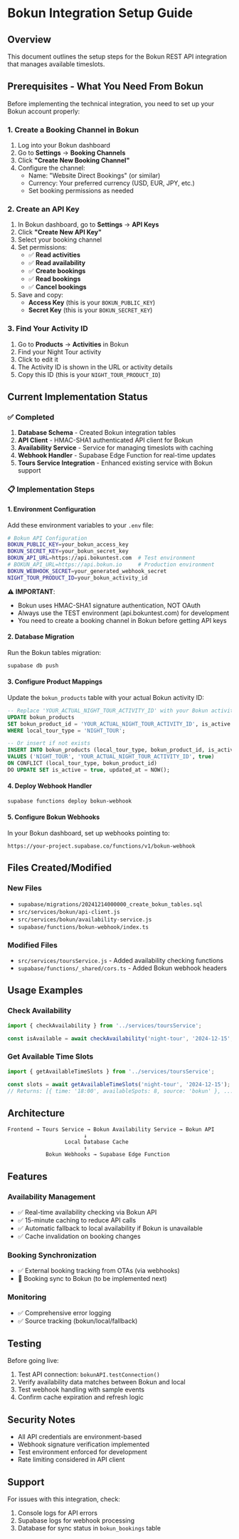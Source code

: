 # Bokun Integration Setup Guide

## Overview
This document outlines the setup steps for the Bokun REST API integration that manages available timeslots.

## Prerequisites - What You Need From Bokun

Before implementing the technical integration, you need to set up your Bokun account properly:

### 1. Create a Booking Channel in Bokun
1. Log into your Bokun dashboard
2. Go to **Settings** → **Booking Channels**
3. Click **"Create New Booking Channel"**
4. Configure the channel:
   - Name: "Website Direct Bookings" (or similar)
   - Currency: Your preferred currency (USD, EUR, JPY, etc.)
   - Set booking permissions as needed

### 2. Create an API Key
1. In Bokun dashboard, go to **Settings** → **API Keys**
2. Click **"Create New API Key"**
3. Select your booking channel
4. Set permissions:
   - ✅ **Read activities**
   - ✅ **Read availability**
   - ✅ **Create bookings**
   - ✅ **Read bookings**
   - ✅ **Cancel bookings**
5. Save and copy:
   - **Access Key** (this is your `BOKUN_PUBLIC_KEY`)
   - **Secret Key** (this is your `BOKUN_SECRET_KEY`)

### 3. Find Your Activity ID
1. Go to **Products** → **Activities** in Bokun
2. Find your Night Tour activity
3. Click to edit it
4. The Activity ID is shown in the URL or activity details
5. Copy this ID (this is your `NIGHT_TOUR_PRODUCT_ID`)

## Current Implementation Status

### ✅ Completed
1. **Database Schema** - Created Bokun integration tables
2. **API Client** - HMAC-SHA1 authenticated API client for Bokun
3. **Availability Service** - Service for managing timeslots with caching
4. **Webhook Handler** - Supabase Edge Function for real-time updates
5. **Tours Service Integration** - Enhanced existing service with Bokun support

### 📋 Implementation Steps

#### 1. Environment Configuration
Add these environment variables to your `.env` file:

```bash
# Bokun API Configuration
BOKUN_PUBLIC_KEY=your_bokun_access_key
BOKUN_SECRET_KEY=your_bokun_secret_key
BOKUN_API_URL=https://api.bokuntest.com  # Test environment
# BOKUN_API_URL=https://api.bokun.io     # Production environment
BOKUN_WEBHOOK_SECRET=your_generated_webhook_secret
NIGHT_TOUR_PRODUCT_ID=your_bokun_activity_id
```

⚠️ **IMPORTANT**: 
- Bokun uses HMAC-SHA1 signature authentication, NOT OAuth
- Always use the TEST environment (api.bokuntest.com) for development
- You need to create a booking channel in Bokun before getting API keys

#### 2. Database Migration
Run the Bokun tables migration:
```bash
supabase db push
```

#### 3. Configure Product Mappings
Update the `bokun_products` table with your actual Bokun activity ID:

```sql
-- Replace 'YOUR_ACTUAL_NIGHT_TOUR_ACTIVITY_ID' with your Bokun activity ID
UPDATE bokun_products 
SET bokun_product_id = 'YOUR_ACTUAL_NIGHT_TOUR_ACTIVITY_ID', is_active = true 
WHERE local_tour_type = 'NIGHT_TOUR';

-- Or insert if not exists
INSERT INTO bokun_products (local_tour_type, bokun_product_id, is_active) 
VALUES ('NIGHT_TOUR', 'YOUR_ACTUAL_NIGHT_TOUR_ACTIVITY_ID', true)
ON CONFLICT (local_tour_type, bokun_product_id) 
DO UPDATE SET is_active = true, updated_at = NOW();
```

#### 4. Deploy Webhook Handler
```bash
supabase functions deploy bokun-webhook
```

#### 5. Configure Bokun Webhooks
In your Bokun dashboard, set up webhooks pointing to:
```
https://your-project.supabase.co/functions/v1/bokun-webhook
```

## Files Created/Modified

### New Files
- `supabase/migrations/20241214000000_create_bokun_tables.sql`
- `src/services/bokun/api-client.js`
- `src/services/bokun/availability-service.js`
- `supabase/functions/bokun-webhook/index.ts`

### Modified Files
- `src/services/toursService.js` - Added availability checking functions
- `supabase/functions/_shared/cors.ts` - Added Bokun webhook headers

## Usage Examples

### Check Availability
```javascript
import { checkAvailability } from '../services/toursService';

const isAvailable = await checkAvailability('night-tour', '2024-12-15', '18:00', 2);
```

### Get Available Time Slots
```javascript
import { getAvailableTimeSlots } from '../services/toursService';

const slots = await getAvailableTimeSlots('night-tour', '2024-12-15');
// Returns: [{ time: '18:00', availableSpots: 8, source: 'bokun' }, ...]
```

## Architecture

```
Frontend → Tours Service → Bokun Availability Service → Bokun API
                        ↓
                  Local Database Cache
                        ↑
            Bokun Webhooks → Supabase Edge Function
```

## Features

### Availability Management
- ✅ Real-time availability checking via Bokun API
- ✅ 15-minute caching to reduce API calls
- ✅ Automatic fallback to local availability if Bokun is unavailable
- ✅ Cache invalidation on booking changes

### Booking Synchronization
- ✅ External booking tracking from OTAs (via webhooks)
- 🔄 Booking sync to Bokun (to be implemented next)

### Monitoring
- ✅ Comprehensive error logging
- ✅ Source tracking (bokun/local/fallback)

## Testing

Before going live:
1. Test API connection: `bokunAPI.testConnection()`
2. Verify availability data matches between Bokun and local
3. Test webhook handling with sample events
4. Confirm cache expiration and refresh logic

## Security Notes

- All API credentials are environment-based
- Webhook signature verification implemented
- Test environment enforced for development
- Rate limiting considered in API client

## Support

For issues with this integration, check:
1. Console logs for API errors
2. Supabase logs for webhook processing
3. Database for sync status in `bokun_bookings` table 